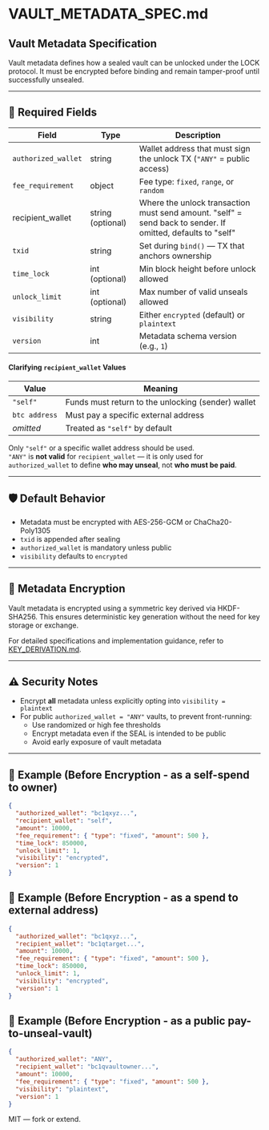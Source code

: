 # VAULT_METADATA_SPEC.md

## Vault Metadata Specification

Vault metadata defines how a sealed vault can be unlocked under the LOCK protocol. It must be encrypted before binding and remain tamper-proof until successfully unsealed.

---

## 🔐 Required Fields

| Field | Type | Description |
|-------|------|-------------|
| `authorized_wallet` | string | Wallet address that must sign the unlock TX (`"ANY"` = public access) |
| `fee_requirement` | object | Fee type: `fixed`, `range`, or `random` |
| recipient_wallet | string (optional) | Where the unlock transaction must send amount. "self" = send back to sender. If omitted, defaults to "self" |
| `txid` | string | Set during `bind()` — TX that anchors ownership |
| `time_lock` | int (optional) | Min block height before unlock allowed |
| `unlock_limit` | int (optional) | Max number of valid unseals allowed |
| `visibility` | string | Either `encrypted` (default) or `plaintext` |
| `version` | int | Metadata schema version (e.g., `1`) |

#### Clarifying `recipient_wallet` Values

| Value         | Meaning                                              |
|---------------|------------------------------------------------------|
| `"self"`      | Funds must return to the unlocking (sender) wallet   |
| `btc address` | Must pay a specific external address                 |
| _omitted_     | Treated as `"self"` by default                       |

Only `"self"` or a specific wallet address should be used.  
`"ANY"` is **not valid** for `recipient_wallet` — it is only used for `authorized_wallet` to define **who may unseal**, not **who must be paid**.

---

## 🛡️ Default Behavior

- Metadata must be encrypted with AES-256-GCM or ChaCha20-Poly1305
- `txid` is appended after sealing
- `authorized_wallet` is mandatory unless public
- `visibility` defaults to `encrypted`

---

## 🔐 Metadata Encryption

Vault metadata is encrypted using a symmetric key derived via HKDF-SHA256. This ensures deterministic key generation without the need for key storage or exchange.

For detailed specifications and implementation guidance, refer to [KEY_DERIVATION.md](./KEY_DERIVATION.md).

---

## ⚠️ Security Notes

- Encrypt **all** metadata unless explicitly opting into `visibility = plaintext`
- For public `authorized_wallet = "ANY"` vaults, to prevent front-running:
  - Use randomized or high fee thresholds
  - Encrypt metadata even if the SEAL is intended to be public
  - Avoid early exposure of vault metadata

---

## 🔁 Example (Before Encryption - as a self-spend to owner)

```json
{
  "authorized_wallet": "bc1qxyz...",
  "recipient_wallet": "self",
  "amount": 10000,
  "fee_requirement": { "type": "fixed", "amount": 500 },
  "time_lock": 850000,
  "unlock_limit": 1,
  "visibility": "encrypted",
  "version": 1
}
```

## 🔁 Example (Before Encryption - as a spend to external address)

```json
{
  "authorized_wallet": "bc1qxyz...",
  "recipient_wallet": "bc1qtarget...",
  "amount": 10000,
  "fee_requirement": { "type": "fixed", "amount": 500 },
  "time_lock": 850000,
  "unlock_limit": 1,
  "visibility": "encrypted",
  "version": 1
}
```

## 🔁 Example (Before Encryption - as a public pay-to-unseal-vault)

```json
{
  "authorized_wallet": "ANY",
  "recipient_wallet": "bc1qvaultowner...",
  "amount": 10000,
  "fee_requirement": { "type": "fixed", "amount": 500 },
  "visibility": "plaintext",
  "version": 1
}
```

MIT — fork or extend.
